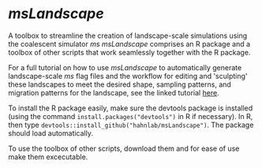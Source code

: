 # *msLandscape*
A toolbox to streamline the creation of landscape-scale simulations using the coalescent simulator *ms*
*msLandscape* comprises an R package and a toolbox of other scripts that work seamlessly together with the R package.

For a full tutorial on how to use *msLandscape* to automatically generate landscape-scale *ms* flag files and the workflow
for editing and 'sculpting' these landscapes to meet the desired shape, sampling patterns, and migration patterns for the
landscape, see the linked tutorial <a href="https://github.com/hahnlab/msLandscape/docs/msLandscape_plotSculpt_tutorial_032917.html">here</a>. 

To install the R package easily, make sure the devtools package is installed (using the command ```install.packages("devtools")``` in R if necessary). In R, then type ```devtools::install_github("hahnlab/msLandscape")```. The package should load automatically.

To use the toolbox of other scripts, download them and for ease of use make them excecutable.
